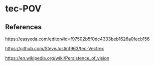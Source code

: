 # tec-POV


## References

https://easyeda.com/editor#id=f97502b5f0dc4333beb1626a0fecb156

https://github.com/SteveJustin1963/tec-Vectrex

https://en.wikipedia.org/wiki/Persistence_of_vision


